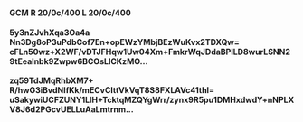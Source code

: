 #### GCM R 20/0c/400 L 20/0c/400
**5y3nZJvhXqa3Oa4a**<br/>**Nn3Dg8oP3uPdbCof7En+opEWzYMbjBEzWuKvx2TDXQw=**<br/>**cFLn50wz+X2WF/vDTJFHqw1Uw04Xm+FmkrWqJDdaBPILD8wurLSNN29tEealnbk9Zwpw6BCOsLlCKzMO...**<br/><br/>
**zq59TdJMqRhbXM7+**<br/>**R/hwG3iBvdNIfKk/mECvClttVkVqT8S8FXLAVc41thI=**<br/>**uSakywiUCFZUNY1LIH+TcktqMZQYgWrr/zynx9R5pu1DMHxdwdY+nNPLXV8J6d2PGcvUELLuAaLmtrnm...**